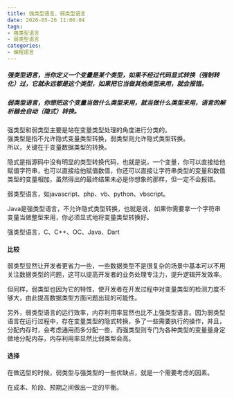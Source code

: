 ```yaml
---
title: 强类型语言、弱类型语言
date: 2020-05-26 11:06:04
tags:
- 强类型语言
- 弱类型语言
categories: 
- 编程语言
---
```

##### 强类型语言，当你定义一个变量是某个类型，如果不经过代码显式转换（强制转化）过，它就永远都是这个类型，如果把它当做其他类型来用，就会报错。  

##### 弱类型语言，你想把这个变量当做什么类型来用，就当做什么类型来用，语言的解析器会自动（隐式）转换。
<!--more-->
强类型和弱类型主要是站在变量类型处理的角度进行分类的。  
强类型是指不允许隐式变量类型转换，弱类型则允许隐式类型转换。  
所以，关键在于变量数据类型的转换。

隐式是指源码中没有明显的类型转换代码，也就是说，一个变量，你可以直接给他赋值字符串，也可以直接给他赋值数值，你还可以直接让字符串类型的变量和数值类型的变量相加，虽然得出的最终结果未必是你想象的那样，但一定不会报错。  

弱类型语言，如javascript、php、vb、python、vbscript。

Java是强类型语言，不允许隐式类型转换，也就是说，如果你需要拿一个字符串变量当做整型来用，你必须显式地将变量类型转换好。

强类型语言，C、C++、OC、Java、Dart

#### 比较
弱类型显然让开发者更省力一些，一些数据类型不是很复杂的场景中基本可以不用关注数据类型的问题，这可以提高开发者的业务处理专注力，提升逻辑开发效率。

但同样，弱类型也因为它的特性，使开发者在开发过程中对变量类型的检测力度不够大，由此提高数据类型方面问题出现的可能性。

另外，弱类型语言的运行效率，内存利用率显然也比不上强类型语言。因为弱类型语言在运行过程中，存在变量类型的隐式转换，多了一些需要执行的操作，并且，分配内存时，会考虑通用而多分配一些，而强类型则专门为各种类型的变量量身定做地分配内存，内存利用率显然比弱类型会高。

#### 选择
在做选型的时候，弱类型与强类型的一些优缺点，就是一个需要考虑的因素。

在成本、阶段、预期之间做出一定的平衡。